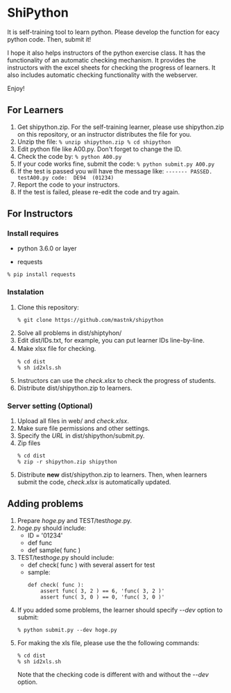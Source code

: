 # ShiPython

It is self-training tool to learn python. Please develop the function for eacy python code. Then, submit it! 

I hope it also helps instructors of the python exercise class. It has the functionality of an automatic checking mechanism. 
It provides the instructors with the excel sheets for checking the progress of learners. It also includes automatic checking functionality with the webserver.

Enjoy!

## For Learners

  1. Get shipython.zip. For the self-training learner, please use shipython.zip on this repository, or an instructor distributes the file for you.
  1. Unzip the file:
    ```
    % unzip shipython.zip
    % cd shipython
    ```
  1. Edit python file like A00.py. Don't forget to change the ID.
  1. Check the code by:
    ```
    % python A00.py
    ```
  1. If your code works fine, submit the code:
    ```
    % python submit.py A00.py
    ```
  1. If the test is passed you will have the message like:
    ```
    -------
    PASSED. testA00.py
    code:  DE94  (01234)
    ```
  1. Report the code to your instructors.
  1. If the test is failed, please re-edit the code and try again.

## For Instructors

### Install requires

- python 3.6.0 or layer

- requests

```
% pip install requests
```
### Instalation
 1. Clone this repository:
    ```
    % git clone https://github.com/mastnk/shipython
    ```
 1. Solve all problems in dist/shiptyhon/
 1. Edit dist/IDs.txt, for example, you can put learner IDs line-by-line.
 1. Make xlsx file for checking.　
    ```
    % cd dist
    % sh id2xls.sh
    ```
 1. Instructors can use the *check.xlsx* to check the progress of students.
 1. Distribute dist/shipython.zip to learners.
 
### Server setting (Optional)

 1. Upload all files in web/ and *check.xlsx*.
 1. Make sure file permissions and other settings.
 1. Specify the *URL* in dist/shipython/submit.py.
 1. Zip files
     ```
     % cd dist
     % zip -r shipython.zip shipython
     ```
 1. Distribute **new** dist/shipython.zip to learners.
    Then, when learners submit the code, *check.xlsx* is automatically updated.
 
 ## Adding problems

 1. Prepare *hoge*.py and TEST/test*hoge*.py. 
 1. *hoge*.py should include:
    - ID = '01234'
    - def func
    - def sample( func )
 1. TEST/test*hoge*.py should include:
    - def check( func ) with several assert for test
    - sample:
       ```
       def check( func ):
           assert func( 3, 2 ) == 6, 'func( 3, 2 )'
           assert func( 3, 0 ) == 0, 'func( 3, 0 )'
       ```
 1. If you added some problems, the learner should specify *--dev* option to submit:
    ```
    % python submit.py --dev hoge.py
    ```
 1. For making the xls file, please use the the following commands:
    ```
    % cd dist
    % sh id2xls.sh
    ```
    Note that the checking code is different with and without the *--dev* option.
 
 
 
